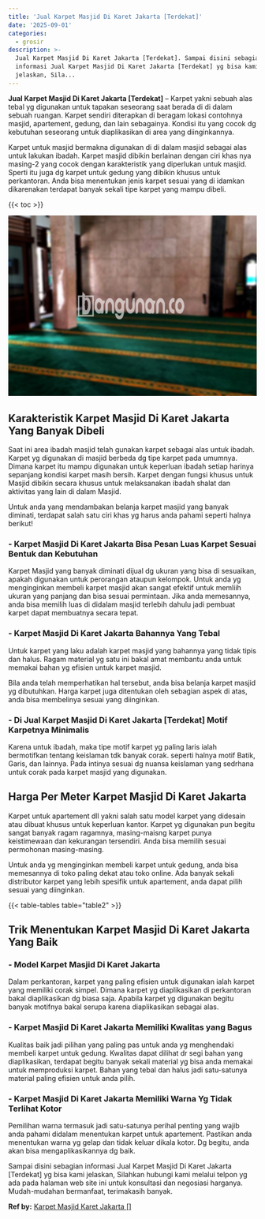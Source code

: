 ```yaml
---
title: 'Jual Karpet Masjid Di Karet Jakarta [Terdekat]'
date: '2025-09-01'
categories:
  - grosir
description: >-
  Jual Karpet Masjid Di Karet Jakarta [Terdekat]. Sampai disini sebagian
  informasi Jual Karpet Masjid Di Karet Jakarta [Terdekat] yg bisa kami
  jelaskan, Sila...
---
```


**Jual Karpet Masjid Di Karet Jakarta \[Terdekat\]** – Karpet yakni sebuah alas tebal yg digunakan untuk tapakan seseorang saat berada di di dalam sebuah ruangan. Karpet sendiri diterapkan di beragam lokasi contohnya masjid, apartement, gedung, dan lain sebagainya. Kondisi itu yang cocok dg kebutuhan seseorang untuk diaplikasikan di area yang diinginkannya.

Karpet untuk masjid bermakna digunakan di di dalam masjid sebagai alas untuk lakukan ibadah. Karpet masjid dibikin berlainan dengan ciri khas nya masing-2 yang cocok dengan karakteristik yang diperlukan untuk masjid. Sperti itu juga dg karpet untuk gedung yang dibikin khusus untuk perkantoran. Anda bisa menentukan jenis karpet sesuai yang di idamkan dikarenakan terdapat banyak sekali tipe karpet yang mampu dibeli.

{{< toc >}}

![Jual Karpet Masjid Di Karet Jakarta [Terdekat]](/images/grosir-karpet-murah-14.png)

## Karakteristik Karpet Masjid Di Karet Jakarta Yang Banyak Dibeli

Saat ini area ibadah masjid telah gunakan karpet sebagai alas untuk ibadah. Karpet yg digunakan di masjid berbeda dg tipe karpet pada umumnya. Dimana karpet itu mampu digunakan untuk keperluan ibadah setiap harinya sepanjang kondisi karpet masih bersih. Karpet dengan fungsi khusus untuk Masjid dibikin secara khusus untuk melaksanakan ibadah shalat dan aktivitas yang lain di dalam Masjid.

Untuk anda yang mendambakan belanja karpet masjid yang banyak diminati, terdapat salah satu ciri khas yg harus anda pahami seperti halnya berikut!

### \- Karpet Masjid Di Karet Jakarta Bisa Pesan Luas Karpet Sesuai Bentuk dan Kebutuhan

Karpet Masjid yang banyak diminati dijual dg ukuran yang bisa di sesuaikan, apakah digunakan untuk perorangan ataupun kelompok. Untuk anda yg menginginkan membeli karpet masjid akan sangat efektif untuk memliih ukuran yang panjang dan bisa sesuai permintaan. Jika anda memesannya, anda bisa memilih luas di didalam masjid terlebih dahulu jadi pembuat karpet dapat membuatnya secara tepat.

### \- Karpet Masjid Di Karet Jakarta Bahannya Yang Tebal

Untuk karpet yang laku adalah karpet masjid yang bahannya yang tidak tipis dan halus. Ragam material yg satu ini bakal amat membantu anda untuk memakai bahan yg efisien untuk karpet masjid.

Bila anda telah memperhatikan hal tersebut, anda bisa belanja karpet masjid yg dibutuhkan. Harga karpet juga ditentukan oleh sebagian aspek di atas, anda bisa membelinya sesuai yang diinginkan.

### \- Di Jual Karpet Masjid Di Karet Jakarta \[Terdekat\] Motif Karpetnya Minimalis

Karena untuk ibadah, maka tipe motif karpet yg paling laris ialah bermotifkan tentang keislaman tdk banyak corak. seperti halnya motif Batik, Garis, dan lainnya. Pada intinya sesuai dg nuansa keislaman yang sedrhana untuk corak pada karpet masjid yang digunakan.

## Harga Per Meter Karpet Masjid Di Karet Jakarta

Karpet untuk apartement dll yakni salah satu model karpet yang didesain atau dibuat khusus untuk keperluan kantor. Karpet yg digunakan pun begitu sangat banyak ragam ragamnya, masing-maisng karpet punya keistimewaan dan kekurangan tersendiri. Anda bisa memilih sesuai permohonan masing-masing.

Untuk anda yg menginginkan membeli karpet untuk gedung, anda bisa memesannya di toko paling dekat atau toko online. Ada banyak sekali distributor karpet yang lebih spesifik untuk apartement, anda dapat pilih sesuai yang diinginkan.

{{< table-tables table="table2" >}}

## Trik Menentukan Karpet Masjid Di Karet Jakarta Yang Baik

### \- Model Karpet Masjid Di Karet Jakarta

Dalam perkantoran, karpet yang paling efisien untuk digunakan ialah karpet yang memiliki corak simpel. Dimana karpet yg diaplikasikan di perkantoran bakal diaplikasikan dg biasa saja. Apabila karpet yg digunakan begitu banyak motifnya bakal serupa karena diaplikasikan sebagai alas.

### \- Karpet Masjid Di Karet Jakarta Memiliki Kwalitas yang Bagus

Kualitas baik jadi pilihan yang paling pas untuk anda yg menghendaki membeli karpet untuk gedung. Kwalitas dapat dilihat dr segi bahan yang diaplikasikan, terdapat begitu banyak sekali material yg bisa anda memakai untuk memproduksi karpet. Bahan yang tebal dan halus jadi satu-satunya material paling efisien untuk anda pilih.

### \- Karpet Masjid Di Karet Jakarta Memiliki Warna Yg Tidak Terlihat Kotor

Pemilihan warna termasuk jadi satu-satunya perihal penting yang wajib anda pahami didalam menentukan karpet untuk apartement. Pastikan anda menentukan warna yg gelap dan tidak keluar dikala kotor. Dg begitu, anda akan bisa mengaplikasikannya dg baik.

Sampai disini sebagian informasi Jual Karpet Masjid Di Karet Jakarta \[Terdekat\] yg bisa kami jelaskan, Silahkan hubungi kami melalui telpon yg ada pada halaman web site ini untuk konsultasi dan negosiasi harganya. Mudah-mudahan bermanfaat, terimakasih banyak.

**Ref by:**  [Karpet Masjid Karet Jakarta []](https://id.wikipedia.org/wiki/Karpet)
